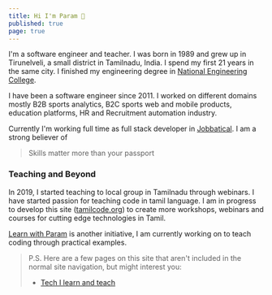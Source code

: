 ```yaml
---
title: Hi I'm Param 👋
published: true
page: true
---
```


I'm a software engineer and teacher. I was born in 1989 and grew up in Tirunelveli, a small district in Tamilnadu, India. I spend my first 21 years in the same city. I finished my engineering degree in [National Engineering College](https://nec.edu.in/).

I have been a software engineer since 2011. I worked on different domains mostly B2B sports analytics, B2C sports web and mobile products, education platforms, HR and Recruitment automation industry.

Currently I'm working full time as full stack developer in [Jobbatical](https://jobbatical.com/?ref=learnwithparam). I am a strong believer of

> Skills matter more than your passport

### Teaching and Beyond

In 2019, I started teaching to local group in Tamilnadu through webinars. I have started passion for teaching code in tamil language. I am in progress to develop this site ([tamilcode.org](https://tamilcode.org)) to create more workshops, webinars and courses for cutting edge technologies in Tamil.

[Learn with Param](https://learnwithparam.com) is another initiative, I am currently working on to teach coding through practical examples.

> P.S. Here are a few pages on this site that aren't included in the normal site navigation, but might interest you:
>
> - [Tech I learn and teach](/tech)

